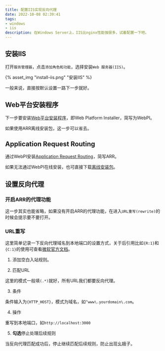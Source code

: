 ```yaml
---
title: 配置IIS实现反向代理
date: 2022-10-08 02:39:41
tags:
- windows
- iis
description: 在Windows Server上，IIS比nginx性能强很多，试着配置一下吧。
---
```

## 安装IIS

打开`服务管理器`，点击`添加角色和功能`，选择安装`Web 服务器(IIS)`。

{% asset_img "install-iis.png" "安装IIS" %}

一般来说，直接按默认设置一路下一步就好。

## Web平台安装程序

下一步要安装[Web平台安装程序](https://www.microsoft.com/web/downloads/platform.aspx)，即Web Platform Installer，简写为WebPI。

如果使用ARR离线安装包，这一步可以省去。

## Application Request Routing

通过WebPI安装[Application Request Routing](https://www.iis.net/downloads/microsoft/application-request-routing)，简写ARR。

如果无法通过WebPI在线安装，也可直接下载[离线安装包](https://www.microsoft.com/web/handlers/webpi.ashx?command=getinstallerredirect&appid=ARRv3_0)。

## 设置反向代理

### 开启ARR的代理功能

这一步其实也能省略，如果没有开启ARR的代理功能，在进入`URL重写(rewrite)`的时候会提示要不要打开。

### URL重写

这里简单记录一下反向代理域名到本地端口的设置方式，关于后引用比如`{R:1}`和`{C:1}`的使用可查看[微软官方文档](https://learn.microsoft.com/en-us/iis/extensions/url-rewrite-module/url-rewrite-module-configuration-reference#using-back-references-in-rewrite-rules)。

1. 添加空白入站规则。

2. 匹配URL

这里的模式一般填`(.*)`就好，所有URL我们都要反向代理。

3. 条件

条件输入为`{HTTP_HOST}`，模式为域名，如`^www\.yourdomain\.com`。

4. 操作

重写到本地端口，如`http://localhost:3000`

5. **勾选**停止处理后续规则

当反向代理匹配成功后，停止继续匹配后续规则，防止出现幺娥子。
